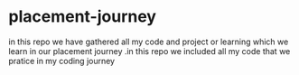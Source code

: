 # placement-journey
in this repo we have gathered all my code and project or learning which we learn in our placement journey .in this repo we included all my code that we pratice in my coding journey
